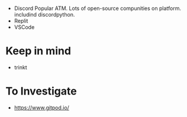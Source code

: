 #

 - Discord
   Popular ATM. Lots of open-source compunities on platform. includind discordpython. 
 - Replit
 - VSCode

# Keep in mind

 - trinkt

# To Investigate

 - https://www.gitpod.io/

<!--stackedit_data:
eyJoaXN0b3J5IjpbMTIyOTMzMTUzNl19
-->